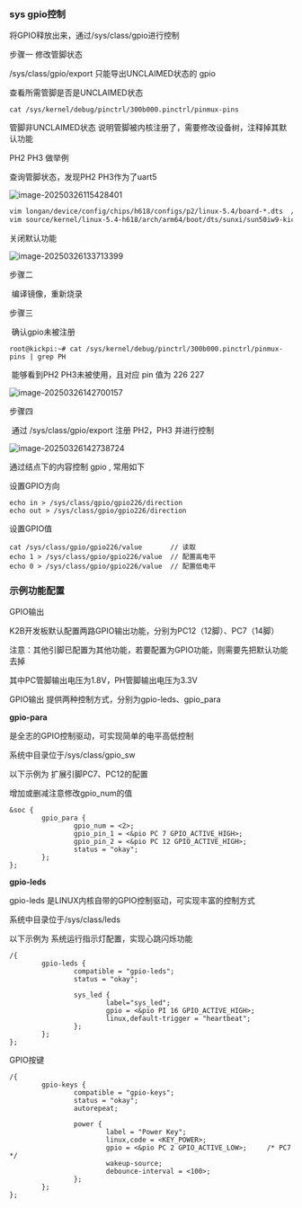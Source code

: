### sys gpio控制

将GPIO释放出来，通过/sys/class/gpio进行控制

步骤一 修改管脚状态

/sys/class/gpio/export 只能导出UNCLAIMED状态的 gpio

查看所需管脚是否是UNCLAIMED状态

``` shell
cat /sys/kernel/debug/pinctrl/300b000.pinctrl/pinmux-pins
```

管脚非UNCLAIMED状态 说明管脚被内核注册了，需要修改设备树，注释掉其默认功能

PH2 PH3 做举例

查询管脚状态，发现PH2 PH3作为了uart5

![image-20250326115428401](http://tanzhtanzh.oss-cn-shenzhen.aliyuncs.com/img/image-20250326115428401.png)

```diff
vim longan/device/config/chips/h618/configs/p2/linux-5.4/board-*.dts  //android
vim source/kernel/linux-5.4-h618/arch/arm64/boot/dts/sunxi/sun50iw9-kickpi-k2b.dts //Linux
```

关闭默认功能

![image-20250326133713399](http://tanzhtanzh.oss-cn-shenzhen.aliyuncs.com/img/image-20250326133713399.png)

步骤二

​		编译镜像，重新烧录

步骤三

​		确认gpio未被注册

```
root@kickpi:~# cat /sys/kernel/debug/pinctrl/300b000.pinctrl/pinmux-pins | grep PH
```

​		能够看到PH2 PH3未被使用，且对应 pin 值为 226 227

![image-20250326142700157](http://tanzhtanzh.oss-cn-shenzhen.aliyuncs.com/img/image-20250326142700157.png)

步骤四

​		通过 /sys/class/gpio/export 注册 PH2，PH3 并进行控制

![image-20250326142738724](http://tanzhtanzh.oss-cn-shenzhen.aliyuncs.com/img/image-20250326142738724.png)			

通过结点下的内容控制 gpio , 常用如下

设置GPIO方向

```shell
echo in > /sys/class/gpio/gpio226/direction
echo out > /sys/class/gpio/gpio226/direction
```



设置GPIO值

```
cat /sys/class/gpio/gpio226/value 		// 读取
echo 1 > /sys/class/gpio/gpio226/value	// 配置高电平
echo 0 > /sys/class/gpio/gpio226/value  // 配置低电平
```

### 示例功能配置

GPIO输出

K2B开发板默认配置两路GPIO输出功能，分别为PC12（12脚）、PC7（14脚）

注意：其他引脚已配置为其他功能，若要配置为GPIO功能，则需要先把默认功能去掉

其中PC管脚输出电压为1.8V，PH管脚输出电压为3.3V

GPIO输出 提供两种控制方式，分别为gpio-leds、gpio_para

**gpio-para**

是全志的GPIO控制驱动，可实现简单的电平高低控制

系统中目录位于/sys/class/gpio_sw

以下示例为 扩展引脚PC7、PC12的配置

增加或删减注意修改gpio_num的值

```
&soc {
        gpio_para {
                gpio_num = <2>;
                gpio_pin_1 = <&pio PC 7 GPIO_ACTIVE_HIGH>;
                gpio_pin_2 = <&pio PC 12 GPIO_ACTIVE_HIGH>;
                status = "okay";
        };
};
```



**gpio-leds**

gpio-leds 是LINUX内核自带的GPIO控制驱动，可实现丰富的控制方式

系统中目录位于/sys/class/leds

以下示例为 系统运行指示灯配置，实现心跳闪烁功能

```
/{
		gpio-leds {
                compatible = "gpio-leds";
                status = "okay";

                sys_led {
                        label="sys_led";
                        gpio = <&pio PI 16 GPIO_ACTIVE_HIGH>;
                        linux,default-trigger = "heartbeat";
                };
        };
};
```



GPIO按键

```
/{
		gpio-keys {
                compatible = "gpio-keys";
                status = "okay";
                autorepeat;

                power {
                        label = "Power Key";
                        linux,code = <KEY_POWER>;
                        gpio = <&pio PC 2 GPIO_ACTIVE_LOW>;     /* PC7 */
                        wakeup-source;
                        debounce-interval = <100>;
                };
        };
};
```

